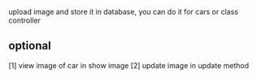 
upload image and store it in database, you can do it for cars or class controller

optional
-------
[1] view image of car in show image
[2] update image in update method
